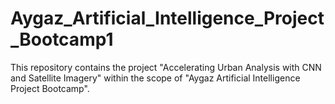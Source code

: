 # Aygaz_Artificial_Intelligence_Project_Bootcamp1
This repository contains the project "Accelerating Urban Analysis with CNN and Satellite Imagery" within the scope of "Aygaz Artificial Intelligence Project Bootcamp".
